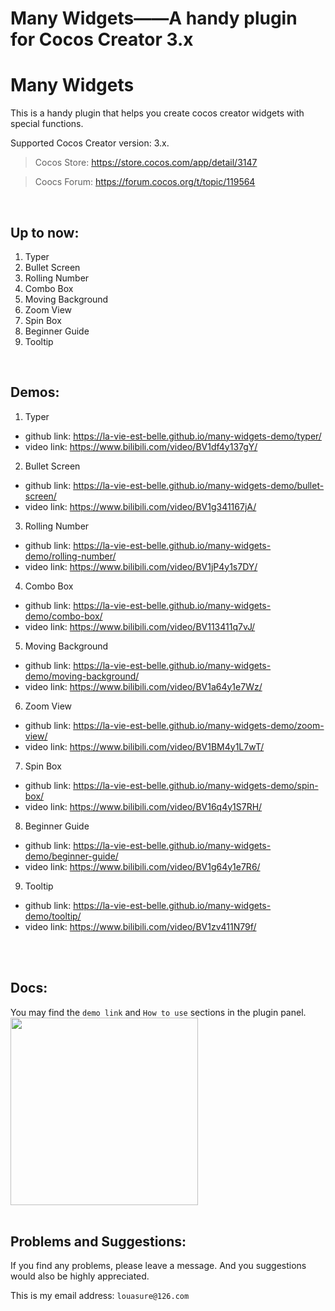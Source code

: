 # Many Widgets——A handy plugin for Cocos Creator 3.x

# Many Widgets
This is a handy plugin that helps you create cocos creator widgets with special functions.

Supported Cocos Creator version: 3.x.
> Cocos Store: https://store.cocos.com/app/detail/3147

> Coocs Forum: https://forum.cocos.org/t/topic/119564

<br/>

## Up to now:
1. Typer
2. Bullet Screen
3. Rolling Number
4. Combo Box
5. Moving Background
6. Zoom View
7. Spin Box
8. Beginner Guide
9. Tooltip

<br>

## Demos:
1. Typer
- github link: https://la-vie-est-belle.github.io/many-widgets-demo/typer/
- video link: https://www.bilibili.com/video/BV1df4y137gY/

2. Bullet Screen
- github link: https://la-vie-est-belle.github.io/many-widgets-demo/bullet-screen/
- video link: https://www.bilibili.com/video/BV1g341167jA/

3. Rolling Number
- github link: https://la-vie-est-belle.github.io/many-widgets-demo/rolling-number/
- video link: https://www.bilibili.com/video/BV1jP4y1s7DY/

4. Combo Box
- github link: https://la-vie-est-belle.github.io/many-widgets-demo/combo-box/
- video link: https://www.bilibili.com/video/BV113411q7vJ/

5. Moving Background
- github link: https://la-vie-est-belle.github.io/many-widgets-demo/moving-background/
- video link: https://www.bilibili.com/video/BV1a64y1e7Wz/

6. Zoom View
- github link: https://la-vie-est-belle.github.io/many-widgets-demo/zoom-view/
- video link: https://www.bilibili.com/video/BV1BM4y1L7wT/

7. Spin Box
- github link: https://la-vie-est-belle.github.io/many-widgets-demo/spin-box/
- video link: https://www.bilibili.com/video/BV16q4y1S7RH/

8. Beginner Guide
- github link: https://la-vie-est-belle.github.io/many-widgets-demo/beginner-guide/
- video link: https://www.bilibili.com/video/BV1g64y1e7R6/

9. Tooltip
- github link: https://la-vie-est-belle.github.io/many-widgets-demo/tooltip/
- video link: https://www.bilibili.com/video/BV1zv411N79f/

<br/>
<br/>

## Docs:
You may find the `demo link` and `How to use` sections in the plugin panel.
<img src="https://img-blog.csdnimg.cn/795a56ad000a41fbb08505f3f144d3fb.png" width="300">
<br/>
<br/>


## Problems and Suggestions:
If you find any problems, please leave a message. And you suggestions would also be highly appreciated.

This is my email address: `louasure@126.com`
